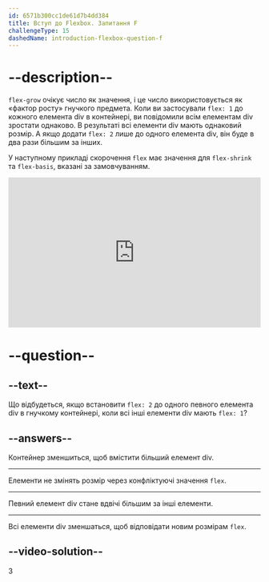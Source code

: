 ```yaml
---
id: 6571b300cc1de61d7b4dd384
title: Вступ до Flexbox. Запитання F
challengeType: 15
dashedName: introduction-flexbox-question-f
---
```


# --description--

`flex-grow` очікує число як значення, і це число використовується як «фактор росту» гнучкого предмета. Коли ви застосували `flex: 1` до кожного елемента div в контейнері, ви повідомили всім елементам div зростати однаково. В результаті всі елементи div мають однаковий розмір. А якщо додати `flex: 2` лише до одного елемента div, він буде в два рази більшим за інших.

У наступному прикладі скорочення `flex` має значення для `flex-shrink` та `flex-basis`, вказані за замовчуванням.

<iframe allowfullscreen="true" allowpaymentrequest="true" allowtransparency="true" class="cp_embed_iframe " frameborder="0" height="300" width="100%" name="cp_embed_1" scrolling="no" src="https://codepen.io/TheOdinProjectExamples/embed/YzQqvgK?height=300&amp;default-tab=html%2Cresult&amp;slug-hash=YzQqvgK&amp;editable=true&amp;user=TheOdinProjectExamples&amp;name=cp_embed_1" style="width: 100%; overflow:hidden; display:block;" title="CodePen Embed" loading="lazy" id="cp_embed_YzQqvgK"></iframe>

# --question--

## --text--

Що відбудеться, якщо встановити `flex: 2` до одного певного елемента div в гнучкому контейнері, коли всі інші елементи div мають `flex: 1`?

## --answers--

Контейнер зменшиться, щоб вмістити більший елемент div.

---

Елементи не змінять розмір через конфліктуючі значення `flex`.

---

Певний елемент div стане вдвічі більшим за інші елементи.

---

Всі елементи div зменшаться, щоб відповідати новим розмірам `flex`.

## --video-solution--

3

